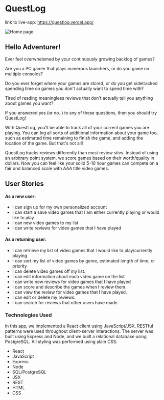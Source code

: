 # QuestLog

link to live-app:  https://questlog.vercel.app/

![Home page]('https://github.com/JZPoteat/questlog-client/blob/master/src/QuestLog/Expanded%20Game.jpg')

## Hello Adventurer!

Ever feel overwhelemed by your continuously growing backlog of games?

Are you a PC gamer that plays numerous launchers, or do you game on multiple consoles?

Do you ever forget where your games are stored, or do you get sidetracked spending time on games you don't actually want to spend time with? 

Tired of reading meaningless reviews that don't actually tell you anything about games you want?


If you answered yes (or no..) to any of these questions, then you should try QuestLog!

With QuestLog, you'll be able to track all of your current games you are playing.  You can log all sorts of additional information about your game too, such as estimated time remaining to finish the game, and adding the location of the game.  But that's not all!

QuestLog tracks reviews differently than most review sites.  Instead of using an arbitrary point system, we score games based on their worth/quality in dollars.  Now you can feel like your solid 5-10 hour games can compete on a fair and balanced scale with AAA title video games.  




## User Stories 

#### As a new user:  

* I can sign up for my own personalized account
* I can start a save video games that I am either currently playing or would like to play
* I can new video games to my list
* I can write reviews for video games that I have played

#### As a returning user:  

* I can retrieve my list of video games that I would like to play/currently playing
* I can sort my list of video games by genre, estimated length of time, or priority
* I can delete video games off my list.
* I can edit information about each video game on the list
* I can write new reviews for video games that I have played
* I can score and describe the games when I review them.
* I can view the review for video games that I have played.
* I can edit or delete my reviews.
* I can search for reviews that other users have made.


### Technologies Used


In this app, we implemented a React client using JavaScript/JSX.  RESTful patterns were used throughout client-server interactions.  The server was built using Express and Node, and we built a relational database using PostgreSQL.  All styling was performed using plain CSS.  

* React
* JavaScript
* Express
* Node
* SQL/PostgreSQL
* JSX
* REST
* HTML
* CSS


